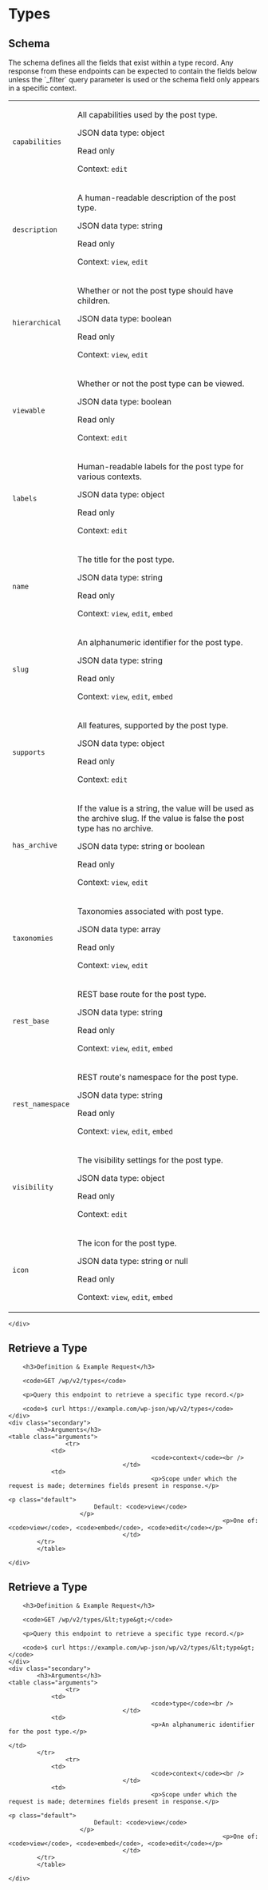 ---
---

# Types

<section class="route">
	<div class="primary">
		<h2>Schema</h2>
<p>The schema defines all the fields that exist within a type record. Any response from these endpoints can be expected to contain the fields below unless the `_filter` query parameter is used or the schema field only appears in a specific context.</p>
<table class="attributes">
			<tr id="schema-capabilities">
			<td>
				<code>capabilities</code>
				</td>
				<td>
					<p>All capabilities used by the post type.</p>
					<p class="type">
						JSON data type: object				</p>
									<p class="read-only">Read only</p>
								<p class="context">Context: <code>edit</code></p>
							</td>
		</tr>
			<tr id="schema-description">
			<td>
				<code>description</code>
				</td>
				<td>
					<p>A human-readable description of the post type.</p>
					<p class="type">
						JSON data type: string				</p>
									<p class="read-only">Read only</p>
								<p class="context">Context: <code>view</code>, <code>edit</code></p>
							</td>
		</tr>
			<tr id="schema-hierarchical">
			<td>
				<code>hierarchical</code>
				</td>
				<td>
					<p>Whether or not the post type should have children.</p>
					<p class="type">
						JSON data type: boolean				</p>
									<p class="read-only">Read only</p>
								<p class="context">Context: <code>view</code>, <code>edit</code></p>
							</td>
		</tr>
			<tr id="schema-viewable">
			<td>
				<code>viewable</code>
				</td>
				<td>
					<p>Whether or not the post type can be viewed.</p>
					<p class="type">
						JSON data type: boolean				</p>
									<p class="read-only">Read only</p>
								<p class="context">Context: <code>edit</code></p>
							</td>
		</tr>
			<tr id="schema-labels">
			<td>
				<code>labels</code>
				</td>
				<td>
					<p>Human-readable labels for the post type for various contexts.</p>
					<p class="type">
						JSON data type: object				</p>
									<p class="read-only">Read only</p>
								<p class="context">Context: <code>edit</code></p>
							</td>
		</tr>
			<tr id="schema-name">
			<td>
				<code>name</code>
				</td>
				<td>
					<p>The title for the post type.</p>
					<p class="type">
						JSON data type: string				</p>
									<p class="read-only">Read only</p>
								<p class="context">Context: <code>view</code>, <code>edit</code>, <code>embed</code></p>
							</td>
		</tr>
			<tr id="schema-slug">
			<td>
				<code>slug</code>
				</td>
				<td>
					<p>An alphanumeric identifier for the post type.</p>
					<p class="type">
						JSON data type: string				</p>
									<p class="read-only">Read only</p>
								<p class="context">Context: <code>view</code>, <code>edit</code>, <code>embed</code></p>
							</td>
		</tr>
			<tr id="schema-supports">
			<td>
				<code>supports</code>
				</td>
				<td>
					<p>All features, supported by the post type.</p>
					<p class="type">
						JSON data type: object				</p>
									<p class="read-only">Read only</p>
								<p class="context">Context: <code>edit</code></p>
							</td>
		</tr>
			<tr id="schema-has_archive">
			<td>
				<code>has_archive</code>
				</td>
				<td>
					<p>If the value is a string, the value will be used as the archive slug. If the value is false the post type has no archive.</p>
					<p class="type">
						JSON data type: string or boolean				</p>
									<p class="read-only">Read only</p>
								<p class="context">Context: <code>view</code>, <code>edit</code></p>
							</td>
		</tr>
			<tr id="schema-taxonomies">
			<td>
				<code>taxonomies</code>
				</td>
				<td>
					<p>Taxonomies associated with post type.</p>
					<p class="type">
						JSON data type: array				</p>
									<p class="read-only">Read only</p>
								<p class="context">Context: <code>view</code>, <code>edit</code></p>
							</td>
		</tr>
			<tr id="schema-rest_base">
			<td>
				<code>rest_base</code>
				</td>
				<td>
					<p>REST base route for the post type.</p>
					<p class="type">
						JSON data type: string				</p>
									<p class="read-only">Read only</p>
								<p class="context">Context: <code>view</code>, <code>edit</code>, <code>embed</code></p>
							</td>
		</tr>
			<tr id="schema-rest_namespace">
			<td>
				<code>rest_namespace</code>
				</td>
				<td>
					<p>REST route&#039;s namespace for the post type.</p>
					<p class="type">
						JSON data type: string				</p>
									<p class="read-only">Read only</p>
								<p class="context">Context: <code>view</code>, <code>edit</code>, <code>embed</code></p>
							</td>
		</tr>
			<tr id="schema-visibility">
			<td>
				<code>visibility</code>
				</td>
				<td>
					<p>The visibility settings for the post type.</p>
					<p class="type">
						JSON data type: object				</p>
									<p class="read-only">Read only</p>
								<p class="context">Context: <code>edit</code></p>
							</td>
		</tr>
			<tr id="schema-icon">
			<td>
				<code>icon</code>
				</td>
				<td>
					<p>The icon for the post type.</p>
					<p class="type">
						JSON data type: string or null				</p>
									<p class="read-only">Read only</p>
								<p class="context">Context: <code>view</code>, <code>edit</code>, <code>embed</code></p>
							</td>
		</tr>
	</table>

	</div>
</section>

<div><section class="route">
	<div class="primary">
		<h2>Retrieve a Type</h2>

		<h3>Definition & Example Request</h3>

		<code>GET /wp/v2/types</code>

		<p>Query this endpoint to retrieve a specific type record.</p>

		<code>$ curl https://example.com/wp-json/wp/v2/types</code>
	</div>
	<div class="secondary">
			<h3>Arguments</h3>
	<table class="arguments">
					<tr>
				<td>
											<code>context</code><br />
									</td>
				<td>
											<p>Scope under which the request is made; determines fields present in response.</p>
																					<p class="default">
							Default: <code>view</code>
						</p>
																<p>One of: <code>view</code>, <code>embed</code>, <code>edit</code></p>
									</td>
			</tr>
			</table>

	</div>
</section>
<section class="route">
	<div class="primary">
		<h2>Retrieve a Type</h2>

		<h3>Definition & Example Request</h3>

		<code>GET /wp/v2/types/&lt;type&gt;</code>

		<p>Query this endpoint to retrieve a specific type record.</p>

		<code>$ curl https://example.com/wp-json/wp/v2/types/&lt;type&gt;</code>
	</div>
	<div class="secondary">
			<h3>Arguments</h3>
	<table class="arguments">
					<tr>
				<td>
											<code>type</code><br />
									</td>
				<td>
											<p>An alphanumeric identifier for the post type.</p>
																								</td>
			</tr>
					<tr>
				<td>
											<code>context</code><br />
									</td>
				<td>
											<p>Scope under which the request is made; determines fields present in response.</p>
																					<p class="default">
							Default: <code>view</code>
						</p>
																<p>One of: <code>view</code>, <code>embed</code>, <code>edit</code></p>
									</td>
			</tr>
			</table>

	</div>
</section>
</div>
